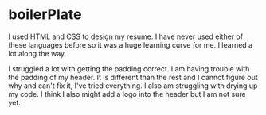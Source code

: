 # boilerPlate
I used HTML and CSS to design my resume. I have never used either of these languages before so it was a huge learning curve for me. I learned a lot along the way.

I struggled a lot with getting the padding correct. I am having trouble with the padding of my header. It is different than the rest and I cannot figure out why and can't fix it, I've tried everything. I also am struggling with drying up my code. I think I also might add a logo into the header but I am not sure yet. 
